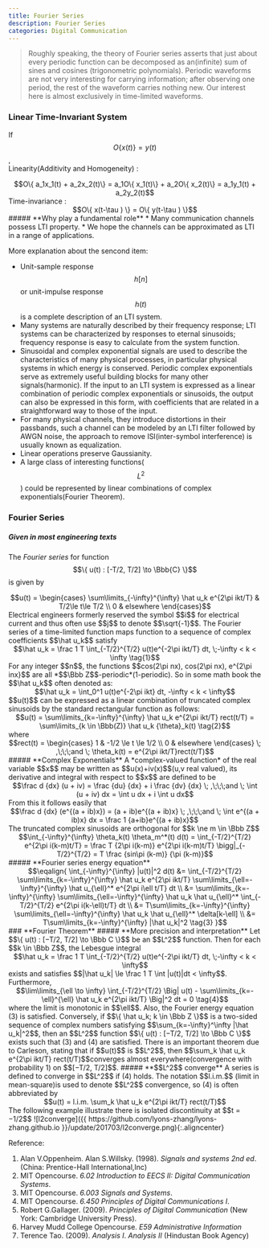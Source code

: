```yaml
---
title: Fourier Series
description: Fourier Series
categories: Digital Communication
---
```


> Roughly speaking, the theory of Fourier series asserts that just about every periodic function can be decomposed as an(infinite) sum of sines and cosines (trigonometric polynomials). Periodic waveforms are not very interesting for carrying information; after observing one period, the rest of the waveform carries nothing new. Our interest here is almost exclusively in time-limited waveforms.  

### **Linear Time-Invariant System**
If $$O\{ x(t) \} = y(t)$$,  
Linearity(Additivity and Homogeneity) :  
<center> $$O\{ a_1x_1(t) + a_2x_2(t)\} = a_1O\{ x_1(t)\} + a_2O\{ x_2(t)\} = a_1y_1(t) + a_2y_2(t)$$ </center>  
Time-invariance :  
<center> $$O\{ x(t-\tau ) \} = O\{ y(t-\tau ) \}$$ </center>   
##### **Why play a fundamental role**
* Many communication channels possess LTI property.  
* We hope the channels can be approximated as LTI in a range of applications.  

More explanation about the sencond item:  
* Unit-sample response $$h[n]$$ or unit-impulse response $$h(t)$$ is a complete description of an LTI system.  
* Many systems are naturally described by their frequency response; LTI systems can be characterized by responses to eternal sinusoids; frequency response is easy to calculate from the system function.  
* Sinusoidal and complex exponential signals are used to describe the characteristics of many physical processes, in particular physical systems in which energy is conserved. Periodic complex exponentials serve as extremely useful building blocks for many other signals(harmonic). If the input to an LTI system is expressed as a linear combination of periodic complex exponentials or sinusoids, the output can also be expressed in this form, with coefficients that are related in a straightforward way to those of the input.  
* For many physical channels, they introduce distortions in their passbands, such a channel can be modeled by an LTI filter followed by AWGN noise, the approach to remove ISI(inter-symbol interference) is usually known as equalization.  
* Linear operations preserve Gaussianity.  
* A large class of interesting functions($$L^2$$) could be represented by linear combinations of complex exponentials(Fourier Theorem).  

### **Fourier Series**  
##### **Given in most engineering texts**
The *Fourier series* for function $$\{ u(t) : [-T/2, T/2] \to \Bbb{C} \}$$ is given by  
<center> $$u(t) = \begin{cases} \sum\limits_{-\infty}^{\infty} \hat u_k e^{2\pi ikt/T} & T/2\le t\le T/2 \\ 0 & elsewhere \end{cases}$$ </center>  
Electrical engineers formerly reserved the symbol $$i$$ for electrical current and thus often use $$j$$ to denote $$\sqrt{-1}$$. 
The Fourier series of a time-limited function maps function to a sequence of complex coefficients $$\hat u_k$$ satisfy  
<center>$$\hat u_k = \frac 1 T \int_{-T/2}^{T/2} u(t)e^{-2\pi ikt/T} dt, \;-\infty < k < \infty \tag{1}$$</center>  
For any integer $$n$$, the functions $$cos(2\pi nx), cos(2\pi nx), e^{2\pi inx}$$ are all *$$\Bbb Z$$-periodic*(1-periodic). So in some math book the $$\hat u_k$$ often denoted as:  
<center> $$\hat u_k = \int_0^1 u(t)e^{-2\pi ikt} dt, -\infty < k < \infty$$</center>  
$$u(t)$$ can be expressed as a linear combination of truncated complex sinusoids by the standard rectangular function as follows:  
<center> $$u(t) = \sum\limits_{k=-\infty}^{\infty} \hat u_k e^{2\pi ikt/T} rect(t/T) = \sum\limits_{k \in \Bbb(Z)} \hat u_k {\theta}_k(t) \tag{2}$$</center>  
where  
<center> $$rect(t) = \begin{cases} 1 & -1/2 \le t \le 1/2 \\ 0 & elsewhere \end{cases} \; ,\;\;\;and \; \theta_k(t) = e^{2\pi ikt/T}rect(t/T)$$</center>  
##### **Complex Exponentials**  
A *complex-valued function* of the real variable $$x$$ may be written as $$u(x)+iv(x)$$(u,v real valued), its derivative and integral with respect to $$x$$ are defined to be  
<center>$$\frac d {dx} (u + iv) = \frac {du} {dx} + i \frac {dv} {dx} \; ,\;\;\;and \; \int (u + iv) dx = \int u dx + i \int u dx$$</center>   
From this it follows easily that  
<center>$$\frac d {dx} (e^{(a + ib)x}) = (a + ib)e^{(a + ib)x} \; ,\;\;\;and \; \int e^{(a + ib)x} dx = \frac 1 {a+ib}e^{(a + ib)x}$$</center>  
The truncated complex sinusoids are orthogonal for $$k \ne m \in \Bbb Z$$  
<center>$$\int_{-\infty}^{\infty} \theta_k(t) \theta_m^*(t) d(t) = \int_{-T/2}^{T/2} e^{2\pi i(k-m)t/T} = \frac T {2\pi i(k-m)} e^{2\pi i(k-m)t/T} \bigg|_{-T/2}^{T/2} = T \frac {sin\pi (k-m)} {\pi (k-m)}$$</center>  
##### **Fourier series energy equation**  
<center>
$$\eqalign{
\int_{-\infty}^{\infty} |u(t)|^2 d(t) 
&= \int_{-T/2}^{T/2} \sum\limits_{k=-\infty}^{\infty} \hat u_k e^{2\pi ikt/T} \sum\limits_{\ell=-\infty}^{\infty} \hat u_{\ell}^* e^{2\pi i\ell t/T} dt \\
&= \sum\limits_{k=-\infty}^{\infty} \sum\limits_{\ell=-\infty}^{\infty} \hat u_k \hat u_{\ell}^* \int_{-T/2}^{T/2} e^{2\pi i(k-\ell)t/T} dt \\ 
&= T\sum\limits_{k=-\infty}^{\infty} \sum\limits_{\ell=-\infty}^{\infty} \hat u_k \hat u_{\ell}^* \delta[k-\ell] \\ 
&= T\sum\limits_{k=-\infty}^{\infty} |\hat u_k|^2 \tag{3} 
}$$</center>  
### **Fourier Theorem**
##### **More precision and interpretation**  
Let $$\{ u(t) : [−T/2, T/2] \to \Bbb C \}$$ be an $$L^2$$ function. Then for each $$k \in \Bbb Z$$, the Lebesgue integral  
<center>$$\hat u_k = \frac 1 T \int_{-T/2}^{T/2} u(t)e^{-2\pi ikt/T} dt, \;-\infty < k < \infty$$</center>  
exists and satisfies $$|\hat u_k| \le \frac 1 T \int |u(t)|dt < \infty$$. Furthermore,  
<center>$$\lim\limits_{\ell \to \infty} \int_{-T/2}^{T/2} \Big| u(t) - \sum\limits_{k=-\ell}^{\ell} \hat u_k e^{2\pi ikt/T} \Big|^2 dt = 0 \tag{4}$$</center>  
where the limit is monotonic in $$\ell$$. Also, the Fourier energy equation (3) is satisfied.  
Conversely, if $$\{ \hat u_k; k \in \Bbb Z \}$$ is a two-sided sequence of complex numbers satisfying $$\sum_{k=-\infty}^\infty |\hat u_k|^2$$, then an $$L^2$$ function $$\{ u(t) : [−T/2, T/2] \to \Bbb C \}$$ exists such that (3) and (4) are satisfied.  
There is an important theorem due to Carleson, stating that if $$u(t)$$ is $$L^2$$, then $$\sum_k \hat u_k e^{2\pi ikt/T} rect(t/T)$$converges almost everywhere(convergence with probability 1) on $$[−T/2, T/2]$$.
##### **$$L^2$$ converge**  
A series is defined to converge in $$L^2$$ if (4) holds. The notation $$l.i.m.$$ (limit in mean-square)is used to denote $$L^2$$ convergence, so (4) is often abbreviated by  
<center>$$u(t) = l.i.m. \sum_k \hat u_k e^{2\pi ikt/T} rect(t/T)$$</center>  
The following example illustrate there is isolated discontinuity at $$t = −1/2$$  
![l2converge]({{ https://github.com/lyons-zhang/lyons-zhang.github.io }}/update/201703/l2converge.png){:.aligncenter}  


Reference:  
1. Alan V.Oppenheim. Alan S.Willsky. (1998). *Signals and systems 2nd ed*. (China: Prentice-Hall International,Inc)  
2. MIT Opencourse. *6.02 Introduction to EECS II: Digital Communication Systems*.  
3. MIT Opencourse. *6.003 Signals and Systems*.  
4. MIT Opencourse. *6.450 Principles of Digital Communications I*.  
5. Robert G.Gallager. (2009). *Principles of Digital Communication* (New York: Cambridge University Press).  
6. Harvey Mudd College Opencourse. *E59 Administrative Information*  
7. Terence Tao. (2009). *Analysis I*. *Analysis II* (Hindustan Book Agency)
